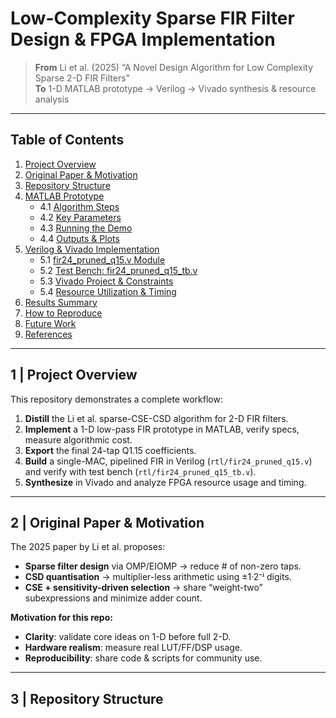 # Low-Complexity Sparse FIR Filter Design & FPGA Implementation

> **From** Li et al. (2025) “A Novel Design Algorithm for Low Complexity Sparse 2-D FIR Filters”  
> **To** 1-D MATLAB prototype → Verilog → Vivado synthesis & resource analysis

---

## Table of Contents

1. [Project Overview](#project-overview)  
2. [Original Paper & Motivation](#original-paper--motivation)  
3. [Repository Structure](#repository-structure)  
4. [MATLAB Prototype](#matlab-prototype)  
   - 4.1 [Algorithm Steps](#algorithm-steps)  
   - 4.2 [Key Parameters](#key-parameters)  
   - 4.3 [Running the Demo](#running-the-demo)  
   - 4.4 [Outputs & Plots](#outputs--plots)  
5. [Verilog & Vivado Implementation](#verilog--vivado-implementation)  
   - 5.1 [fir24_pruned_q15.v Module](#fir24_pruned_q15v-module)  
   - 5.2 [Test Bench: fir24_pruned_q15_tb.v](#test-bench-fir24_pruned_q15_tbv)  
   - 5.3 [Vivado Project & Constraints](#vivado-project--constraints)  
   - 5.4 [Resource Utilization & Timing](#resource-utilization--timing)  
6. [Results Summary](#results-summary)  
7. [How to Reproduce](#how-to-reproduce)  
8. [Future Work](#future-work)  
9. [References](#references)  

---

## 1 | Project Overview

This repository demonstrates a complete workflow:

1. **Distill** the Li et al. sparse-CSE-CSD algorithm for 2-D FIR filters.  
2. **Implement** a 1-D low-pass FIR prototype in MATLAB, verify specs, measure algorithmic cost.  
3. **Export** the final 24-tap Q1.15 coefficients.  
4. **Build** a single-MAC, pipelined FIR in Verilog (`rtl/fir24_pruned_q15.v`) and verify with test bench (`rtl/fir24_pruned_q15_tb.v`).  
5. **Synthesize** in Vivado and analyze FPGA resource usage and timing.

---

## 2 | Original Paper & Motivation

The 2025 paper by Li et al. proposes:

- **Sparse filter design** via OMP/EIOMP → reduce # of non-zero taps.  
- **CSD quantisation** → multiplier-less arithmetic using ±1·2⁻ʲ digits.  
- **CSE + sensitivity-driven selection** → share “weight-two” subexpressions and minimize adder count.

**Motivation for this repo:**

- **Clarity**: validate core ideas on 1-D before full 2-D.  
- **Hardware realism**: measure real LUT/FF/DSP usage.  
- **Reproducibility**: share code & scripts for community use.

---

## 3 | Repository Structure

